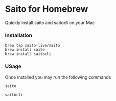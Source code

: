 
# Saito for Homebrew

Quickly install saito and saitocli on your Mac

### Installation

```
brew tap saito-live/saito
brew install saito
brew install saitocli
```

### USage

Once installed you may run the following commands

```
saito
```

```
saitocli
```
